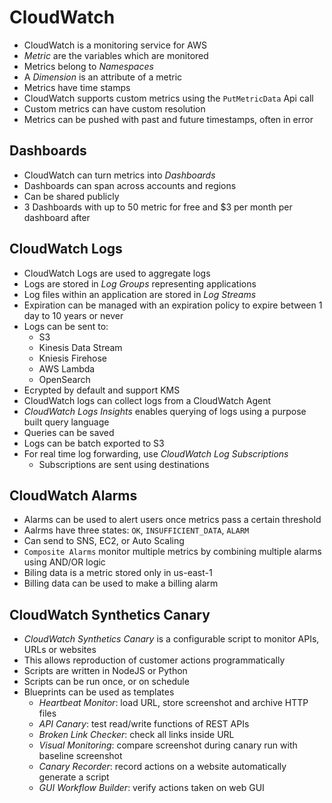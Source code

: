 # CloudWatch

- CloudWatch is a monitoring service for AWS
- *Metric* are the variables which are monitored
- Metrics belong to *Namespaces*
- A *Dimension* is an attribute of a metric
- Metrics have time stamps
- CloudWatch supports custom metrics using the `PutMetricData` Api call
- Custom metrics can have custom resolution
- Metrics can be pushed with past and future timestamps, often in error

## Dashboards
- CloudWatch can turn metrics into *Dashboards*
- Dashboards can span across accounts and regions
- Can be shared publicly
- 3 Dashboards with up to 50 metric for free and $3 per month per dashboard after

## CloudWatch Logs
- CloudWatch Logs are used to aggregate logs
- Logs are stored in *Log Groups* representing applications
- Log files within an application are stored in *Log Streams*
- Expiration can be managed with an expiration policy to expire between 1 day to 10 years or never
- Logs can be sent to:
    - S3
    - Kinesis Data Stream
    - Kniesis Firehose
    - AWS Lambda
    - OpenSearch
- Ecrypted by default and support KMS
- CloudWatch logs can collect logs from a CloudWatch Agent
- *CloudWatch Logs Insights* enables querying of logs using a purpose built query language
- Queries can be saved
- Logs can be batch exported to S3
- For real time log forwarding, use *CloudWatch Log Subscriptions*
    - Subscriptions are sent using destinations

## CloudWatch Alarms
- Alarms can be used to alert users once metrics pass a certain threshold
- Aalrms have three states: `OK`, `INSUFFICIENT_DATA`, `ALARM`
- Can send to SNS, EC2, or Auto Scaling
- `Composite Alarms` monitor multiple metrics by combining multiple alarms using AND/OR logic
- Biling data is a metric stored only in us-east-1
- Billing data can be used to make a billing alarm

## CloudWatch Synthetics Canary

- *CloudWatch Synthetics Canary* is a configurable script to monitor APIs, URLs or websites
- This allows reproduction of customer actions programmatically
- Scripts are written in NodeJS or Python
- Scripts can be run once, or on schedule
- Blueprints can be used as templates
    - *Heartbeat Monitor*: load URL, store screenshot and archive HTTP files
    - *API Canary*: test read/write functions of REST APIs
    - *Broken Link Checker*: check all links inside URL
    - *Visual Monitoring*: compare screenshot during canary run with baseline screenshot
    - *Canary Recorder*: record actions on a website automatically generate a script
    - *GUI Workflow Builder*: verify actions taken on web GUI
